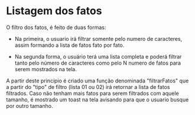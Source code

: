# Listagem dos fatos

O filtro dos fatos, é feito de duas formas:

- Na primeira, o usuario irá filtrar somente pelo numero de caracteres, assim formando a lista de fatos fato por fato.

- Na segunda forma, o usuário terá uma lista completa e poderá filtrar tanto pelo número de caracteres como pelo N numero de fatos para serem mostrados na tela.

A partir deste princípio é criado uma função denominada "filtrarFatos" que a partir do "tipo" de filtro (lista 01 ou 02) irá retornar a lista de fatos filtrados. Caso não tenham mais fatos para serem filtrados com aquele tamanho, é mostrado um toast na tela avisando para que o usuario busque por outro tamanho.
